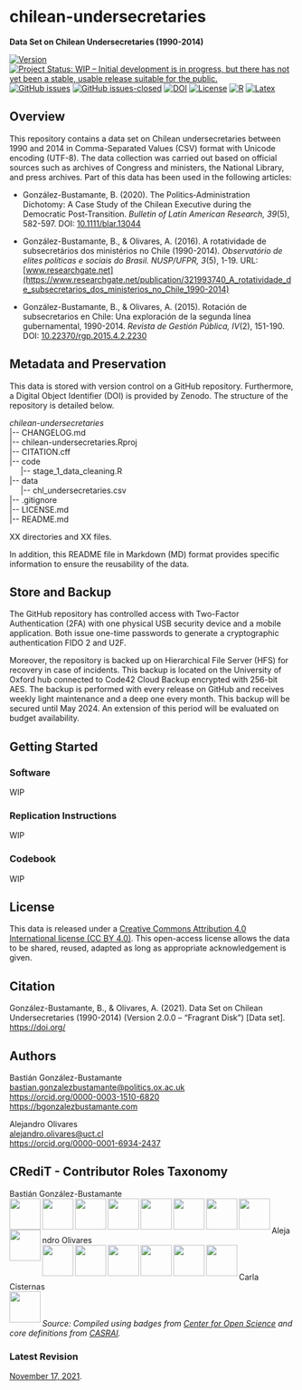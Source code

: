# chilean-undersecretaries
**Data Set on Chilean Undersecretaries (1990-2014)**

[![Version](https://img.shields.io/badge/version-v1.2.1-blue.svg)](CHANGELOG.md) [![Project Status: WIP – Initial development is in progress, but there has not yet been a stable, usable release suitable for the public.](https://www.repostatus.org/badges/latest/wip.svg)](STATUS.md) [![GitHub issues](https://img.shields.io/github/issues/bgonzalezbustamante/chilean-undersecretaries.svg)](https://github.com/bgonzalezbustamante/chilean-undersecretaries/issues/) [![GitHub issues-closed](https://img.shields.io/github/issues-closed/bgonzalezbustamante/chilean-undersecretaries.svg)](https://github.com/bgonzalezbustamante/chilean-undersecretaries/issues?q=is%3Aissue+is%3Aclosed) [![DOI](https://img.shields.io/badge/DOI-TBC-blue)](CHANGELOG.md) [![License](https://img.shields.io/badge/license-CC--BY--4.0-black)](LICENSE.md) [![R](https://img.shields.io/badge/made%20with-R%20v4.1.0-1f425f.svg)](https://cran.r-project.org/) [![Latex](https://img.shields.io/badge/made%20with-LaTeX-1f425f.svg)](https://www.latex-project.org/)

## Overview

This repository contains a data set on Chilean undersecretaries between 1990 and 2014 in Comma-Separated Values (CSV) format with Unicode encoding (UTF-8). The data collection was carried out based on official sources such as archives of Congress and ministers, the National Library, and press archives. Part of this data has been used in the following articles:

- González-Bustamante, B. (2020). The Politics‐Administration Dichotomy: A Case Study of the Chilean Executive during the Democratic Post‐Transition. *Bulletin of Latin American Research, 39*(5), 582-597. DOI: [10.1111/blar.13044](https://doi.org/10.1111/blar.13044)

- González-Bustamante, B., & Olivares, A. (2016). A rotatividade de subsecretários dos ministérios no Chile (1990-2014). *Observatório de elites políticas e sociais do Brasil. NUSP/UFPR, 3*(5), 1-19. URL: [www.researchgate.net](https://www.researchgate.net/publication/321993740_A_rotatividade_de_subsecretarios_dos_ministerios_no_Chile_1990-2014)

- González-Bustamante, B., & Olivares, A. (2015). Rotación de subsecretarios en Chile: Una exploración de la segunda línea gubernamental, 1990-2014. *Revista de Gestión Pública, IV*(2), 151-190. DOI: [10.22370/rgp.2015.4.2.2230](https://doi.org/10.22370/rgp.2015.4.2.2230)

## Metadata and Preservation

This data is stored with version control on a GitHub repository. Furthermore, a Digital Object Identifier (DOI) is provided by Zenodo. The structure of the repository is detailed below.

*chilean-undersecretaries* \
|-- CHANGELOG.md \
|-- chilean-undersecretaries.Rproj \
|-- CITATION.cff \
|-- code \
&nbsp;&nbsp;&nbsp;&nbsp;&nbsp;|-- stage_1_data_cleaning.R \
|-- data \
&nbsp;&nbsp;&nbsp;&nbsp;&nbsp;|-- chl_undersecretaries.csv \
|-- .gitignore \
|-- LICENSE.md \
|-- README.md

XX directories and XX files.

In addition, this README file in Markdown (MD) format provides specific information to ensure the reusability of the data.

## Store and Backup

The GitHub repository has controlled access with Two-Factor Authentication (2FA) with one physical USB security device and a mobile application. Both issue one-time passwords to generate a cryptographic authentication FIDO 2 and U2F.

Moreover, the repository is backed up on Hierarchical File Server (HFS) for recovery in case of incidents. This backup is located on the University of Oxford hub connected to Code42 Cloud Backup encrypted with 256-bit AES. The backup is performed with every release on GitHub and receives weekly light maintenance and a deep one every month. This backup will be secured until May 2024. An extension of this period will be evaluated on budget availability.

## Getting Started

### Software

WIP

### Replication Instructions

WIP

### Codebook

WIP

## License

This data is released under a [Creative Commons Attribution 4.0 International license (CC BY 4.0)](LICENSE.md). This open-access license allows the data to be shared, reused, adapted as long as appropriate acknowledgement is given.

## Citation

González-Bustamante, B., & Olivares, A. (2021). Data Set on Chilean Undersecretaries (1990-2014) (Version 2.0.0 – “Fragrant Disk”) [Data set]. https://doi.org/

## Authors

Bastián González-Bustamante \
bastian.gonzalezbustamante@politics.ox.ac.uk \
https://orcid.org/0000-0003-1510-6820 \
https://bgonzalezbustamante.com 

Alejandro Olivares \
alejandro.olivares@uct.cl \
https://orcid.org/0000-0001-6934-2437 

## CRediT - Contributor Roles Taxonomy

Bastián González-Bustamante \
<img src="https://github.com/bgonzalezbustamante/open_research_badges/blob/master/img/badges/conceptualization.png" align="left" width="55" />
<img src="https://github.com/bgonzalezbustamante/open_research_badges/blob/master/img/badges/data_curation.png" align="left" width="55" />
<img src="https://github.com/bgonzalezbustamante/open_research_badges/blob/master/img/badges/formal_analysis.png" align="left" width="55" />
<img src="https://github.com/bgonzalezbustamante/open_research_badges/blob/master/img/badges/methodology.png" align="left" width="55" />
<img src="https://github.com/bgonzalezbustamante/open_research_badges/blob/master/img/badges/project_administration.png" align="left" width="55" />
<img src="https://github.com/bgonzalezbustamante/open_research_badges/blob/master/img/badges/resources.png" align="left" width="55" />
<img src="https://github.com/bgonzalezbustamante/open_research_badges/blob/master/img/badges/computation.png" align="left" width="55" />
<img src="https://github.com/bgonzalezbustamante/open_research_badges/blob/master/img/badges/testing.png" align="left" width="55" />
<img src="https://github.com/bgonzalezbustamante/open_research_badges/blob/master/img/badges/data_visualization.png" align="left" width="55" /> <br /><br />

Alejandro Olivares \
<img src="https://github.com/bgonzalezbustamante/open_research_badges/blob/master/img/badges/conceptualization.png" align="left" width="55" />
<img src="https://github.com/bgonzalezbustamante/open_research_badges/blob/master/img/badges/investigation.png" align="left" width="55" />
<img src="https://github.com/bgonzalezbustamante/open_research_badges/blob/master/img/badges/methodology.png" align="left" width="55" />
<img src="https://github.com/bgonzalezbustamante/open_research_badges/blob/master/img/badges/project_administration.png" align="left" width="55" />
<img src="https://github.com/bgonzalezbustamante/open_research_badges/blob/master/img/badges/resources.png" align="left" width="55" />
<img src="https://github.com/bgonzalezbustamante/open_research_badges/blob/master/img/badges/supervision.png" align="left" width="55" /> <br /><br />

Carla Cisternas \
<img src="https://github.com/bgonzalezbustamante/open_research_badges/blob/master/img/badges/investigation.png" align="left" width="55" /> <br /><br />

*Source: Compiled using badges from [Center for Open Science](https://github.com/CenterForOpenScience/open_research_badges) and core definitions from [CASRAI](https://casrai.org/credit/).*

### Latest Revision

[November 17, 2021](CHANGELOG.md).
